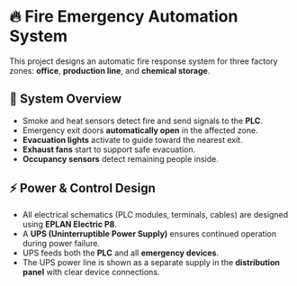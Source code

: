 # 🔥 Fire Emergency Automation System

This project designs an automatic fire response system for three factory zones: **office**, **production line**, and **chemical storage**.

## 🔧 System Overview
- Smoke and heat sensors detect fire and send signals to the **PLC**.
- Emergency exit doors **automatically open** in the affected zone.
- **Evacuation lights** activate to guide toward the nearest exit.
- **Exhaust fans** start to support safe evacuation.
- **Occupancy sensors** detect remaining people inside.

## ⚡ Power & Control Design
- All electrical schematics (PLC modules, terminals, cables) are designed using **EPLAN Electric P8**.
- A **UPS (Uninterruptible Power Supply)** ensures continued operation during power failure.
- UPS feeds both the **PLC** and all **emergency devices**.
- The UPS power line is shown as a separate supply in the **distribution panel** with clear device connections.

